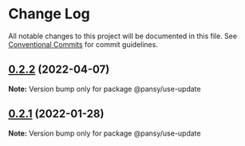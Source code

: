 # Change Log

All notable changes to this project will be documented in this file.
See [Conventional Commits](https://conventionalcommits.org) for commit guidelines.

## [0.2.2](https://github.com/pansyjs/react-hooks/compare/@pansy/use-update@0.2.1...@pansy/use-update@0.2.2) (2022-04-07)

**Note:** Version bump only for package @pansy/use-update





## [0.2.1](https://github.com/pansyjs/react-hooks/compare/@pansy/use-update@0.2.0...@pansy/use-update@0.2.1) (2022-01-28)

**Note:** Version bump only for package @pansy/use-update
